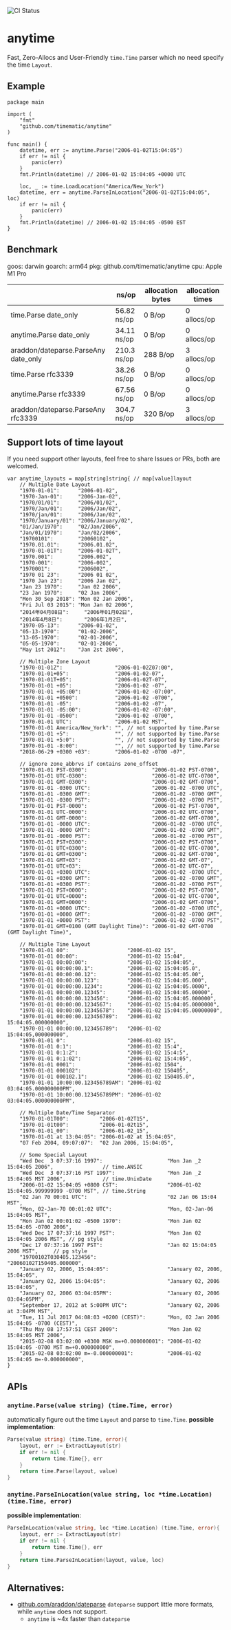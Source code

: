 ![CI Status](https://github.com/timematic/anytime/actions/workflows/test.yml/badge.svg)

# anytime

Fast, Zero-Allocs and User-Friendly `time.Time` parser which no need specify the time `Layout`.

## Example

```
package main

import (
	"fmt"
	"github.com/timematic/anytime"
)

func main() {
	datetime, err := anytime.Parse("2006-01-02T15:04:05")
	if err != nil {
		panic(err)
	}
	fmt.Println(datetime) // 2006-01-02 15:04:05 +0000 UTC

	loc, _ := time.LoadLocation("America/New_York")
	datetime, err = anytime.ParseInLocation("2006-01-02T15:04:05", loc)
	if err != nil {
		panic(err)
	}
	fmt.Println(datetime) // 2006-01-02 15:04:05 -0500 EST
}
```

## Benchmark

goos: darwin
goarch: arm64
pkg: github.com/timematic/anytime
cpu: Apple M1 Pro

|                                      | ns/op       | allocation bytes | allocation times |
| ------------------------------------ | ----------- | ---------------- | ---------------- |
| time.Parse date_only                 | 56.82 ns/op | 0 B/op           | 0 allocs/op      |
| anytime.Parse date_only              | 34.11 ns/op | 0 B/op           | 0 allocs/op      |
| araddon/dateparse.ParseAny date_only | 210.3 ns/op | 288 B/op         | 3 allocs/op      |
| time.Parse rfc3339                   | 38.26 ns/op | 0 B/op           | 0 allocs/op      |
| anytime.Parse rfc3339                | 67.56 ns/op | 0 B/op           | 0 allocs/op      |
| araddon/dateparse.ParseAny rfc3339   | 304.7 ns/op | 320 B/op         | 3 allocs/op      |

## Support lots of time layout

If you need support other layouts, feel free to share Issues or PRs, both are welcomed.

```
var anytime_layouts = map[string]string{ // map[value]layout
	// Multiple Date Layout
	"1970-01-01":      "2006-01-02",
	"1970-Jan-01":     "2006-Jan-02",
	"1970/01/01":      "2006/01/02",
	"1970/Jan/01":     "2006/Jan/02",
	"1970/jan/01":     "2006/Jan/02",
	"1970/January/01": "2006/January/02",
	"01/Jan/1970":     "02/Jan/2006",
	"Jan/01/1970":     "Jan/02/2006",
	"19700101":        "20060102",
	"1970.01.01":      "2006.01.02",
	"1970-01-01T":     "2006-01-02T",
	"1970.001":        "2006.002",
	"1970-001":        "2006-002",
	"1970001":         "2006002",
	"1970 01 23":      "2006 01 02",
	"1970 Jan 23":     "2006 Jan 02",
	"Jan 23 1970":     "Jan 02 2006",
	"23 Jan 1970":     "02 Jan 2006",
	"Mon 30 Sep 2018": "Mon 02 Jan 2006",
	"Fri Jul 03 2015": "Mon Jan 02 2006",
	"2014年04月08日":     "2006年01月02日",
	"2014年4月8日":       "2006年1月2日",
	"1970-05-13":      "2006-01-02",
	"05-13-1970":      "01-02-2006",
	"13-05-1970":      "02-01-2006",
	"05-05-1970":      "02-01-2006",
	"May 1st 2012":    "Jan 2st 2006",

	// Multiple Zone Layout
	"1970-01-01Z":                 "2006-01-02Z07:00",
	"1970-01-01+05":               "2006-01-02-07",
	"1970-01-01T+05":              "2006-01-02T-07",
	"1970-01-01 +05":              "2006-01-02 -07",
	"1970-01-01 +05:00":           "2006-01-02 -07:00",
	"1970-01-01 +0500":            "2006-01-02 -0700",
	"1970-01-01 -05":              "2006-01-02 -07",
	"1970-01-01 -05:00":           "2006-01-02 -07:00",
	"1970-01-01 -0500":            "2006-01-02 -0700",
	"1970-01-01 UTC":              "2006-01-02 MST",
	"1970-01-01 America/New_York": "", // not supported by time.Parse
	"1970-01-01 +5":               "", // not supported by time.Parse
	"1970-01-01 +5:0":             "", // not supported by time.Parse
	"1970-01-01 -8:00":            "", // not supported by time.Parse
	"2018-06-29 +0300 +03":        "2006-01-02 -0700 -07",

	// ignore zone_abbrvs if contains zone_offset
	"1970-01-01 PST-0300":                     "2006-01-02 PST-0700",
	"1970-01-01 UTC-0300":                     "2006-01-02 UTC-0700",
	"1970-01-01 GMT-0300":                     "2006-01-02 GMT-0700",
	"1970-01-01 -0300 UTC":                    "2006-01-02 -0700 UTC",
	"1970-01-01 -0300 GMT":                    "2006-01-02 -0700 GMT",
	"1970-01-01 -0300 PST":                    "2006-01-02 -0700 PST",
	"1970-01-01 PST-0000":                     "2006-01-02 PST-0700",
	"1970-01-01 UTC-0000":                     "2006-01-02 UTC-0700",
	"1970-01-01 GMT-0000":                     "2006-01-02 GMT-0700",
	"1970-01-01 -0000 UTC":                    "2006-01-02 -0700 UTC",
	"1970-01-01 -0000 GMT":                    "2006-01-02 -0700 GMT",
	"1970-01-01 -0000 PST":                    "2006-01-02 -0700 PST",
	"1970-01-01 PST+0300":                     "2006-01-02 PST-0700",
	"1970-01-01 UTC+0300":                     "2006-01-02 UTC-0700",
	"1970-01-01 GMT+0300":                     "2006-01-02 GMT-0700",
	"1970-01-01 GMT+03":                       "2006-01-02 GMT-07",
	"1970-01-01 UTC+03":                       "2006-01-02 UTC-07",
	"1970-01-01 +0300 UTC":                    "2006-01-02 -0700 UTC",
	"1970-01-01 +0300 GMT":                    "2006-01-02 -0700 GMT",
	"1970-01-01 +0300 PST":                    "2006-01-02 -0700 PST",
	"1970-01-01 PST+0000":                     "2006-01-02 PST-0700",
	"1970-01-01 UTC+0000":                     "2006-01-02 UTC-0700",
	"1970-01-01 GMT+0000":                     "2006-01-02 GMT-0700",
	"1970-01-01 +0000 UTC":                    "2006-01-02 -0700 UTC",
	"1970-01-01 +0000 GMT":                    "2006-01-02 -0700 GMT",
	"1970-01-01 +0000 PST":                    "2006-01-02 -0700 PST",
	"1970-01-01 GMT+0100 (GMT Daylight Time)": "2006-01-02 GMT-0700 (GMT Daylight Time)",

	// Multiple Time Layout
	"1970-01-01 00":                   "2006-01-02 15",
	"1970-01-01 00:00":                "2006-01-02 15:04",
	"1970-01-01 00:00:00":             "2006-01-02 15:04:05",
	"1970-01-01 00:00:00.1":           "2006-01-02 15:04:05.0",
	"1970-01-01 00:00:00.12":          "2006-01-02 15:04:05.00",
	"1970-01-01 00:00:00.123":         "2006-01-02 15:04:05.000",
	"1970-01-01 00:00:00.1234":        "2006-01-02 15:04:05.0000",
	"1970-01-01 00:00:00.12345":       "2006-01-02 15:04:05.00000",
	"1970-01-01 00:00:00.123456":      "2006-01-02 15:04:05.000000",
	"1970-01-01 00:00:00.1234567":     "2006-01-02 15:04:05.0000000",
	"1970-01-01 00:00:00.12345678":    "2006-01-02 15:04:05.00000000",
	"1970-01-01 00:00:00.123456789":   "2006-01-02 15:04:05.000000000",
	"1970-01-01 00:00:00,123456789":   "2006-01-02 15:04:05,000000000",
	"1970-01-01 0":                    "2006-01-02 15",
	"1970-01-01 0:1":                  "2006-01-02 15:4",
	"1970-01-01 0:1:2":                "2006-01-02 15:4:5",
	"1970-01-01 0:1:02":               "2006-01-02 15:4:05",
	"1970-01-01 0001":                 "2006-01-02 1504",
	"1970-01-01 000102":               "2006-01-02 150405",
	"1970-01-01 000102.1":             "2006-01-02 150405.0",
	"1970-01-01 10:00:00.123456789AM": "2006-01-02 03:04:05.000000000PM",
	"1970-01-01 10:00:00.123456789PM": "2006-01-02 03:04:05.000000000PM",

	// Multiple Date/Time Separator
	"1970-01-01T00":          "2006-01-02T15",
	"1970-01-01t00":          "2006-01-02t15",
	"1970-01-01_00":          "2006-01-02_15",
	"1970-01-01 at 13:04:05": "2006-01-02 at 15:04:05",
	"07 Feb 2004, 09:07:07":  "02 Jan 2006, 15:04:05",

	// Some Special Layout
	"Wed Dec  3 07:37:16 1997":                     "Mon Jan _2 15:04:05 2006",                // time.ANSIC
	"Wed Dec  3 07:37:16 PST 1997":                 "Mon Jan _2 15:04:05 MST 2006",            // time.UnixDate
	"2006-01-02 15:04:05 +0800 CST":                "2006-01-02 15:04:05.999999999 -0700 MST", // time.String
	"02 Jan 70 00:01 UTC":                          "02 Jan 06 15:04 MST",
	"Mon, 02-Jan-70 00:01:02 UTC":                  "Mon, 02-Jan-06 15:04:05 MST",
	"Mon Jan 02 00:01:02 -0500 1970":               "Mon Jan 02 15:04:05 -0700 2006",
	"Wed Dec 17 07:37:16 1997 PST":                 "Mon Jan 02 15:04:05 2006 MST", // pg style
	"Dec 17 07:37:16 1997 PST":                     "Jan 02 15:04:05 2006 MST",     // pg style
	"19700102T030405.123456":                       "20060102T150405.000000",
	"January 02, 2006, 15:04:05":                   "January 02, 2006, 15:04:05",
	"January 02, 2006 15:04:05":                    "January 02, 2006 15:04:05",
	"January 02, 2006 03:04:05PM":                  "January 02, 2006 03:04:05PM",
	"September 17, 2012 at 5:00PM UTC":             "January 02, 2006 at 3:04PM MST",
	"Tue, 11 Jul 2017 04:08:03 +0200 (CEST)":       "Mon, 02 Jan 2006 15:04:05 -0700 (CEST)",
	"Thu May 08 17:57:51 CEST 2009":                "Mon Jan 02 15:04:05 MST 2006",
	"2015-02-08 03:02:00 +0300 MSK m=+0.000000001": "2006-01-02 15:04:05 -0700 MST m=+0.000000000",
	"2015-02-08 03:02:00 m=-0.000000001":           "2006-01-02 15:04:05 m=-0.000000000",
}
```

## APIs

### `anytime.Parse(value string) (time.Time, error)`

automatically figure out the time `Layout` and parse to `time.Time`.
**possible implementation**:

```go
Parse(value string) (time.Time, error){
    layout, err := ExtractLayout(str)
    if err != nil {
        return time.Time{}, err
    }
    return time.Parse(layout, value)
}
```

### `anytime.ParseInLocation(value string, loc *time.Location) (time.Time, error)`

**possible implementation**:

```go
ParseInLocation(value string, loc *time.Location) (time.Time, error){
    layout, err := ExtractLayout(str)
    if err != nil {
        return time.Time{}, err
    }
    return time.ParseInLocation(layout, value, loc)
}
```

## Alternatives:

- [github.com/araddon/dateparse](https://github.com/araddon/dateparse) `dateparse` support little more formats, while `anytime` does not support.
  - `anytime` is ~4x faster than `dateparse`
